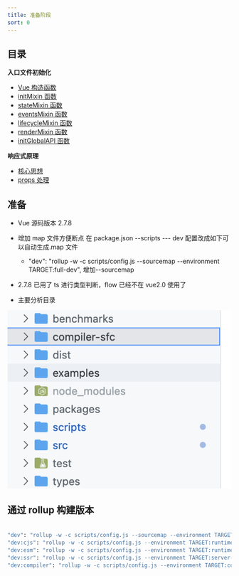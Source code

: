 ```yaml
---
title: 准备阶段
sort: 0
---
```


## 目录

**入口文件初始化**

- [Vue 构造函数](/源码分析/vue2/初始化操作/构造函数.md) 
- [initMixin 函数](/源码分析/vue2/初始化操作/initMixin.md)
- [stateMixin 函数](/源码分析/vue2/初始化操作/stateMixin.md)
- [eventsMixin 函数](/源码分析/vue2/初始化操作/eventsMixin.md)
- [lifecycleMixin 函数](/源码分析/vue2/初始化操作/lifecycleMixin.md)
- [renderMixin 函数](/源码分析/vue2/初始化操作/renderMixin.md)
- [initGlobalAPI 函数](/源码分析/vue2/初始化操作/initGlobalAPI.md)

**响应式原理**

- [核心思想](/源码分析/vue2/响应式原理/介绍.md)
- [props 处理](/源码分析/vue2/响应式原理/props处理.md)

## 准备

- Vue 源码版本 2.7.8
- 增加 map 文件方便断点 在 package.json --scripts --- dev 配置改成如下可以自动生成.map 文件

  - "dev": "rollup -w -c scripts/config.js --sourcemap --environment TARGET:full-dev", 增加--sourcemap

- 2.7.8 已用了 ts 进行类型判断，flow 已经不在 vue2.0 使用了
- 主要分析目录

![image-20220827102128861](https://raw.githubusercontent.com/aymfx/pic/mian/img/image-20220827102128861.png)

## 通过 rollup 构建版本

```sh

"dev": "rollup -w -c scripts/config.js --sourcemap --environment TARGET:full-dev",
"dev:cjs": "rollup -w -c scripts/config.js --environment TARGET:runtime-cjs-dev",
"dev:esm": "rollup -w -c scripts/config.js --environment TARGET:runtime-esm",
"dev:ssr": "rollup -w -c scripts/config.js --environment TARGET:server-renderer",
"dev:compiler": "rollup -w -c scripts/config.js --environment TARGET:compiler ",

```
